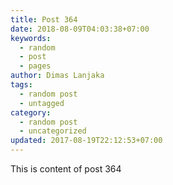 ```yaml
---
title: Post 364
date: 2018-08-09T04:03:38+07:00
keywords:
  - random
  - post
  - pages
author: Dimas Lanjaka
tags:
  - random post
  - untagged
category:
  - random post
  - uncategorized
updated: 2017-08-19T22:12:53+07:00
---
```

This is content of post 364
